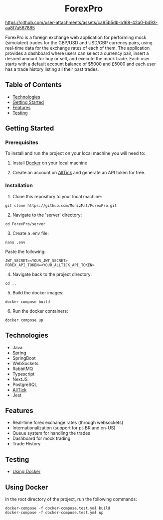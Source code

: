 <h1 align="center">ForexPro</h1>



https://github.com/user-attachments/assets/ca95b5db-b168-42a0-bd93-aa8f7a567885



ForexPro is a foreign exchange web application for performing mock (simulated) trades for the GBP/USD and USD/GBP currency pairs, using real-time data for the exchange rates of each of them. The application provides a dashboard where users can select a currency pair, insert a desired amount for buy or sell, and execute the mock trade. Each user starts with a default account balance of $5000 and £5000 and each user has a trade history listing all their past trades. 

## Table of Contents
- [Technologies](#technologies)
- [Getting Started](#getting-started)
- [Features](#features)
- [Testing](#testing)

## Getting Started

### Prerequisites
To install and run the project on your local machine you will need to:
1. Install [Docker](https://www.docker.com/) on your local machine 


2. Create an account on [AllTick](https://alltick.co/en-US) and generate an API token for free.


### Installation
1. Clone this repository to your local machine:
```shell 
git clone https://github.com/MunizMat/ForexPro.git
```

2. Navigate to the 'server' directory:
```shell 
cd ForexPro/server
```

3. Create a .env file:
```shell 
nano .env
```

Paste the following: 

```shell 
JWT_SECRET=<YOUR_JWT_SECRET>
FOREX_API_TOKEN=<YOUR_ALLTICK_API_TOKEN>
```

4. Navigate back to the project directory:
```shell 
cd ..
```
 
5. Build the docker images:
```shell 
docker compose build
```

6. Run the docker containers:
```shell 
docker compose up
```

## Technologies
- Java
- Spring
- SpringBoot
- WebSockets
- RabbitMQ
- Typescript
- NextJS 
- PostgreSQL
- [AllTick](https://alltick.co/en-US)
- Jest

## Features 
- Real-time forex exchange rates (through websockets)
- Internationalization (support for pt-BR and en-US)
- Queue system for handling the trades
- Dashboard for mock trading
- Trade History

## Testing 
- [Using Docker](#using-docker-1)


## Using Docker
In the root directory of the project, run the following commands:

```shell 
docker-compose -f docker-compose.test.yml build
docker-compose -f docker-compose.test.yml up
```



